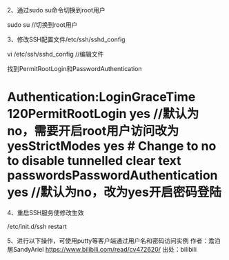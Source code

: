 2、通过sudo su命令切换到root用户

sudo su //切换到root用户

3、修改SSH配置文件/etc/ssh/sshd_config

vi /etc/ssh/sshd_config //编辑文件

找到PermitRootLogin和PasswordAuthentication

# Authentication:LoginGraceTime 120PermitRootLogin yes //默认为no，需要开启root用户访问改为yesStrictModes yes # Change to no to disable tunnelled clear text passwordsPasswordAuthentication yes //默认为no，改为yes开启密码登陆

4、重启SSH服务使修改生效

/etc/init.d/ssh restart

5、进行以下操作，可使用putty等客户端通过用户名和密码访问实例 作者：澹泊居SandyAriel https://www.bilibili.com/read/cv472620/ 出处：bilibili